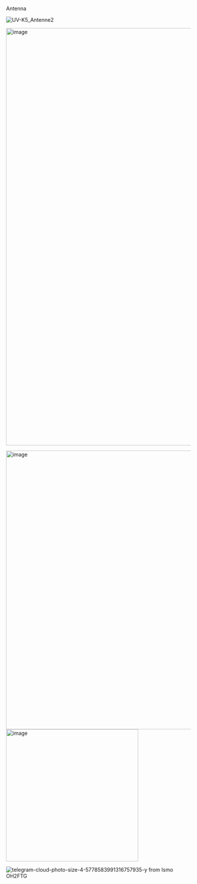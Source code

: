 Antenna

![UV-K5_Antenne2](https://github.com/ludwich66/Quansheng_UV-K5_Wiki/assets/12202733/c2293cc7-f99b-40ca-80bf-2f808fbead3b)

<img width="1137" alt="image" src="https://github.com/ludwich66/Quansheng_UV-K5_Wiki/assets/12202733/b7a3a059-cd12-4407-8e4d-2425882f5ad6">

<img width="759" alt="image" src="https://github.com/ludwich66/Quansheng_UV-K5_Wiki/assets/12202733/f7df51a2-924a-4926-ad9f-04948665d4b9"><img width="360" alt="image" src="https://github.com/ludwich66/Quansheng_UV-K5_Wiki/assets/12202733/597d0691-cf53-486c-8316-3720a3f4a0ca">


![telegram-cloud-photo-size-4-5778583991316757935-y](https://github.com/ludwich66/Quansheng_UV-K5_Firmware/assets/12202733/577e47e5-404b-43be-9904-08fb360de74d)
from Ismo OH2FTG


